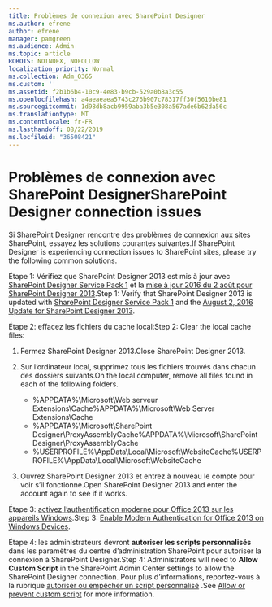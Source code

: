 ```yaml
---
title: Problèmes de connexion avec SharePoint Designer
ms.author: efrene
author: efrene
manager: pamgreen
ms.audience: Admin
ms.topic: article
ROBOTS: NOINDEX, NOFOLLOW
localization_priority: Normal
ms.collection: Adm_O365
ms.custom: ''
ms.assetid: f2b1b6b4-10c9-4e83-b9cb-529a0b8a3c55
ms.openlocfilehash: a4aeaeaea5743c276b907c78317ff30f5610be81
ms.sourcegitcommit: 1d98db8acb9959aba3b5e308a567ade6b62da56c
ms.translationtype: MT
ms.contentlocale: fr-FR
ms.lasthandoff: 08/22/2019
ms.locfileid: "36508421"
---
```

# <a name="sharepoint-designer-connection-issues"></a><span data-ttu-id="3ebf7-102">Problèmes de connexion avec SharePoint Designer</span><span class="sxs-lookup"><span data-stu-id="3ebf7-102">SharePoint Designer connection issues</span></span> 

<span data-ttu-id="3ebf7-103">Si SharePoint Designer rencontre des problèmes de connexion aux sites SharePoint, essayez les solutions courantes suivantes.</span><span class="sxs-lookup"><span data-stu-id="3ebf7-103">If SharePoint Designer is experiencing connection issues to SharePoint sites, please try the following common solutions.</span></span>

<span data-ttu-id="3ebf7-104">Étape 1: Vérifiez que SharePoint Designer 2013 est mis à jour avec [SharePoint Designer Service Pack 1](https://support.microsoft.com/help/2817441/description-of-microsoft-sharepoint-designer-2013-service-pack-1-sp1) et la [mise à jour 2016 du 2 août pour SharePoint Designer 2013](https://support.microsoft.com/help/3114721/august-2-2016-update-for-sharepoint-designer-2013-kb3114721).</span><span class="sxs-lookup"><span data-stu-id="3ebf7-104">Step 1: Verify that SharePoint Designer 2013 is updated with [SharePoint Designer Service Pack 1](https://support.microsoft.com/help/2817441/description-of-microsoft-sharepoint-designer-2013-service-pack-1-sp1) and the [August 2, 2016 Update for SharePoint Designer 2013](https://support.microsoft.com/help/3114721/august-2-2016-update-for-sharepoint-designer-2013-kb3114721).</span></span>



<span data-ttu-id="3ebf7-105">Étape 2: effacez les fichiers du cache local:</span><span class="sxs-lookup"><span data-stu-id="3ebf7-105">Step 2: Clear the local cache files:</span></span>

1. <span data-ttu-id="3ebf7-106">Fermez SharePoint Designer 2013.</span><span class="sxs-lookup"><span data-stu-id="3ebf7-106">Close SharePoint Designer 2013.</span></span>

2. <span data-ttu-id="3ebf7-107">Sur l’ordinateur local, supprimez tous les fichiers trouvés dans chacun des dossiers suivants.</span><span class="sxs-lookup"><span data-stu-id="3ebf7-107">On the local computer, remove all files found in each of the following folders.</span></span>

    - <span data-ttu-id="3ebf7-108">%APPDATA%\Microsoft\Web serveur Extensions\Cache</span><span class="sxs-lookup"><span data-stu-id="3ebf7-108">%APPDATA%\Microsoft\Web Server Extensions\Cache</span></span>
    - <span data-ttu-id="3ebf7-109">%APPDATA%\Microsoft\SharePoint Designer\ProxyAssemblyCache</span><span class="sxs-lookup"><span data-stu-id="3ebf7-109">%APPDATA%\Microsoft\SharePoint Designer\ProxyAssemblyCache</span></span>
    - <span data-ttu-id="3ebf7-110">%USERPROFILE%\AppData\Local\Microsoft\WebsiteCache</span><span class="sxs-lookup"><span data-stu-id="3ebf7-110">%USERPROFILE%\AppData\Local\Microsoft\WebsiteCache</span></span>

3. <span data-ttu-id="3ebf7-111">Ouvrez SharePoint Designer 2013 et entrez à nouveau le compte pour voir s’il fonctionne.</span><span class="sxs-lookup"><span data-stu-id="3ebf7-111">Open SharePoint Designer 2013 and enter the account again to see if it works.</span></span>

<span data-ttu-id="3ebf7-112">Étape 3: [activez l’authentification moderne pour Office 2013 sur les appareils Windows](https://docs.microsoft.com/office365/admin/security-and-compliance/enable-modern-authentication?redirectSourcePath=/article/Enable-Modern-Authentication-for-Office-2013-on-Windows-devices-7dc1c01a-090f-4971-9677-f1b192d6c910&view=o365-worldwide).</span><span class="sxs-lookup"><span data-stu-id="3ebf7-112">Step 3: [Enable Modern Authentication for Office 2013 on Windows Devices](https://docs.microsoft.com/office365/admin/security-and-compliance/enable-modern-authentication?redirectSourcePath=/article/Enable-Modern-Authentication-for-Office-2013-on-Windows-devices-7dc1c01a-090f-4971-9677-f1b192d6c910&view=o365-worldwide).</span></span>

<span data-ttu-id="3ebf7-113">Étape 4: les administrateurs devront **autoriser les scripts personnalisés** dans les paramètres du centre d’administration SharePoint pour autoriser la connexion à SharePoint Designer.</span><span class="sxs-lookup"><span data-stu-id="3ebf7-113">Step 4: Administrators will need to **Allow Custom Script** in the SharePoint Admin Center settings to allow the SharePoint Designer connection.</span></span> <span data-ttu-id="3ebf7-114">Pour plus d’informations, reportez-vous à la rubrique [autoriser ou empêcher un script personnalisé](https://docs.microsoft.com/sharepoint/allow-or-prevent-custom-script) .</span><span class="sxs-lookup"><span data-stu-id="3ebf7-114">See [Allow or prevent custom script](https://docs.microsoft.com/sharepoint/allow-or-prevent-custom-script) for more information.</span></span>


